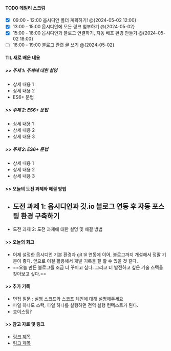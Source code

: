 
#### TODO 데일리 스크럼

- [x] 09:00 - 12:00 옵시디안 폴더 계획하기! @{2024-05-02 12:00}
- [x] 13:00 - 15:00 옵시디안에 모든 링크 첨부하기 @{2024-05-02}
- [x] 15:00 - 18:00 옵시디언과 블로그 연결하기, 자동 배포 환경 만들기 @{2024-05-02 18:00}
- [ ] 18:00 - 19:00 블로그 관련 글 쓰기 @{2024-05-02}

#### TIL 새로 배운 내용
##### >> 주제 1: 주제에 대한 설명

- 상세 내용 1
- 상세 내용 2
- ES6+ 문법

##### >> 주제 2: ES6+ 문법

- 상세 내용 1
- 상세 내용 2
- 상세 내용 3

##### >> 주제 2: ES6+ 문법

- 상세 내용 1
- 상세 내용 2
- 상세 내용 3

#### >> 오늘의 도전 과제와 해결 방법

- 도전 과제 1: 옵시디언과 깃.io 블로그 연동 후 자동 포스팅 환경 구축하기
	- 
- 도전 과제 2: 도전 과제에 대한 설명 및 해결 방법

#### >> 오늘의 회고

- 어제 설정한 옵시디언 기본 환경과 git til 연동에 이어, 블로그까지 개설해서 정말 기분이 좋다. 앞으로 이걸 활용해서 개발 기록을 잘 할 수 있을 것 같다.
- ==오늘 만든 블로그를 조금 더 꾸미고 싶다. 그리고 더 발전하고 싶은 기술 스택을 찾아보고 싶다.==

#### >> 추가 기록

- 면접 질문 : 실행 스코프와 스코프 체인에 대해 설명해주세요
- 파일 하나도 스택, 파일 하나를 실행하면 전역 실행 컨텍스트가 된다.
- 호이스팅?

#### >> 참고 자료 및 링크
- [링크 제목](URL)
- [링크 제목](URL)


